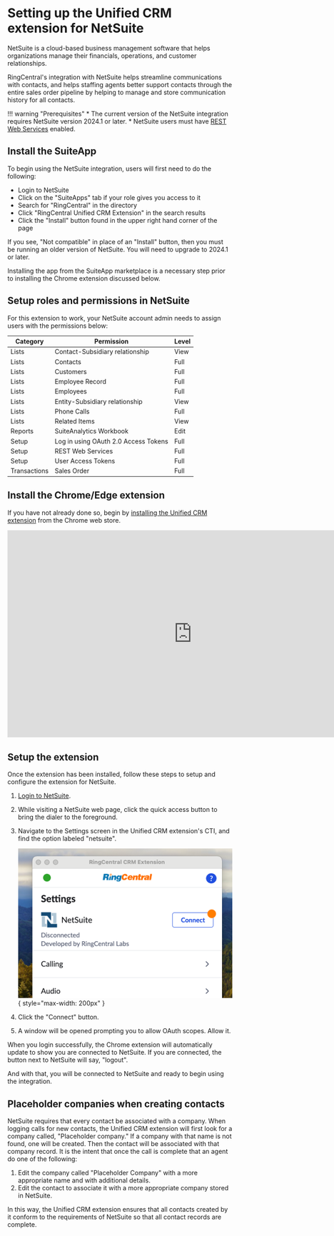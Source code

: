 # Setting up the Unified CRM extension for NetSuite

NetSuite is a cloud-based business management software that helps organizations manage their financials, operations, and customer relationships.

RingCentral's integration with NetSuite helps streamline communications with contacts, and helps staffing agents better support contacts through the entire sales order pipeline by helping to manage and store communication history for all contacts. 

!!! warning "Prerequisites"
    * The current version of the NetSuite integration requires NetSuite version 2024.1 or later. 
    * NetSuite users must have [REST Web Services](https://docs.oracle.com/en/cloud/saas/netsuite/ns-online-help/section_1544787084.html#Related-Topics) enabled. 

## Install the SuiteApp

To begin using the NetSuite integration, users will first need to do the following:

* Login to NetSuite
* Click on the "SuiteApps" tab if your role gives you access to it
* Search for "RingCentral" in the directory
* Click "RingCentral Unified CRM Extension" in the search results
* Click the "Install" button found in the upper right hand corner of the page

If you see, "Not compatible" in place of an "Install" button, then you must be running an older version of NetSuite. You will need to upgrade to 2024.1 or later. 

Installing the app from the SuiteApp marketplace is a necessary step prior to installing the Chrome extension discussed below. 

## Setup roles and permissions in NetSuite

For this extension to work, your NetSuite account admin needs to assign users with the permissions below:

| Category     | Permission                           | Level |
|--------------|--------------------------------------|-------|
| Lists        | Contact-Subsidiary relationship      | View  |
| Lists        | Contacts                             | Full  |
| Lists        | Customers                            | Full  |
| Lists        | Employee Record                      | Full  |
| Lists        | Employees                            | Full  |
| Lists        | Entity-Subsidiary relationship       | View  |
| Lists        | Phone Calls                          | Full  |
| Lists        | Related Items                        | View  |
| Reports      | SuiteAnalytics Workbook              | Edit  |
| Setup        | Log in using OAuth 2.0 Access Tokens | Full  |
| Setup        | REST Web Services                    | Full  |
| Setup        | User Access Tokens                   | Full  |
| Transactions | Sales Order                          | Full  |

## Install the Chrome/Edge extension

If you have not already done so, begin by [installing the Unified CRM extension](./getting-started.md) from the Chrome web store. 

<iframe width="825" height="464" src="https://www.youtube.com/embed/yo4Q1Vj-sH4" title="Unified CRM extension for NetSuite - quick start" frameborder="0" allow="accelerometer; autoplay; clipboard-write; encrypted-media; gyroscope; picture-in-picture; web-share" allowfullscreen></iframe>

## Setup the extension

Once the extension has been installed, follow these steps to setup and configure the extension for NetSuite. 

1. [Login to NetSuite](https://system.netsuite.com/pages/customerlogin.jsp).

2. While visiting a NetSuite web page, click the quick access button to bring the dialer to the foreground. 

3. Navigate to the Settings screen in the Unified CRM extension's CTI, and find the option labeled "netsuite".

    ![Connect to NetSuite](img/netsuite-connect.png){ style="max-width: 200px" }

4. Click the "Connect" button. 

5. A window will be opened prompting you to allow OAuth scopes. Allow it.

When you login successfully, the Chrome extension will automatically update to show you are connected to NetSuite. If you are connected, the button next to NetSuite will say, "logout".

And with that, you will be connected to NetSuite and ready to begin using the integration. 

## Placeholder companies when creating contacts

NetSuite requires that every contact be associated with a company. When logging calls for new contacts, the Unified CRM extension will first look for a company called, "Placeholder company." If a company with that name is not found, one will be created. Then the contact will be associated with that company record. It is the intent that once the call is complete that an agent do one of the following:

1. Edit the company called "Placeholder Company" with a more appropriate name and with additional details.
2. Edit the contact to associate it with a more appropriate company stored in NetSuite. 

In this way, the Unified CRM extension ensures that all contacts created by it conform to the requirements of NetSuite so that all contact records are complete. 
